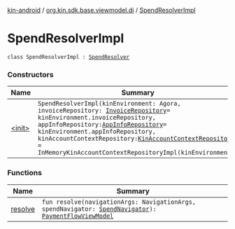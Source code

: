 [kin-android](../../index.md) / [org.kin.sdk.base.viewmodel.di](../index.md) / [SpendResolverImpl](./index.md)

# SpendResolverImpl

`class SpendResolverImpl : `[`SpendResolver`](../-spend-resolver/index.md)

### Constructors

| Name | Summary |
|---|---|
| [&lt;init&gt;](-init-.md) | `SpendResolverImpl(kinEnvironment: Agora, invoiceRepository: `[`InvoiceRepository`](../../org.kin.sdk.base.repository/-invoice-repository/index.md)` = kinEnvironment.invoiceRepository, appInfoRepository: `[`AppInfoRepository`](../../org.kin.sdk.base.repository/-app-info-repository/index.md)` = kinEnvironment.appInfoRepository, kinAccountContextRepository: `[`KinAccountContextRepository`](../../org.kin.sdk.base.repository/-kin-account-context-repository/index.md)` = InMemoryKinAccountContextRepositoryImpl(kinEnvironment))` |

### Functions

| Name | Summary |
|---|---|
| [resolve](resolve.md) | `fun resolve(navigationArgs: NavigationArgs, spendNavigator: `[`SpendNavigator`](../../org.kin.base.viewmodel.tools/-spend-navigator/index.md)`): `[`PaymentFlowViewModel`](../../org.kin.base.viewmodel/-payment-flow-view-model/index.md) |
